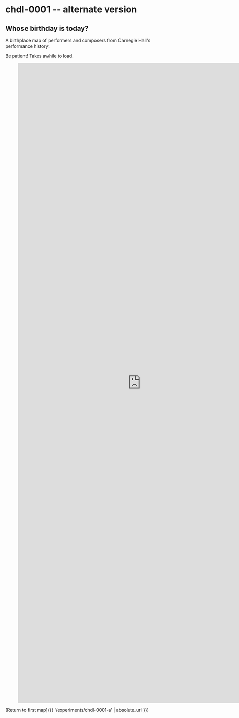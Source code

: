 # chdl-0001 -- alternate version

## Whose birthday is today?

A birthplace map of performers and composers from Carnegie Hall's performance history. 

Be patient! Takes awhile to load.

<figure class="map_container">
  <iframe 
  style="width: 80vw; height: 50vh; border: none;" src="https://query.wikidata.org/embed.html#%23defaultView%3AMap%0ASELECT%20%3Fperson%20%3Fname%20%3FpersonImage%20%3FbirthPlaceLabel%20%3Flocation%20%3FphsLink%20%28YEAR%28%3Fdate%29%20as%20%3Fyear%29%0A%28IRI%28CONCAT%28%22http%3A%2F%2Fdata.carnegiehall.org%2Fnames%2F%22%2C%28STR%28%3FchAgent_id%29%29%29%29%20AS%20%3FchLOD%29%0AWHERE%0A%7B%0A%20%20%20%20BIND%28MONTH%28NOW%28%29%29%20AS%20%3FnowMonth%29%0A%20%20%20%20BIND%28DAY%28NOW%28%29%29%20AS%20%3FnowDay%29%0A%0A%20%20%20%20%3Fperson%20wdt%3AP569%20%3Fdate%20%3B%0A%20%20%20%20%20%20%20%20%20%20%20%20wdt%3AP19%20%3FbirthPlace%20%3B%0A%20%20%20%20%20%20%20%20%20%20%20%20wdt%3AP4104%20%3FchAgent_id%20%3B%0A%20%20%20%20%20%20%20%20%20%20%20%20rdfs%3Alabel%20%3Fname%20filter%20%28lang%28%3Fname%29%20%3D%20%22en%22%29.%0A%20%20%20%20%3FbirthPlace%20wdt%3AP625%20%3Flocation%20.%0A%20%20%20%20FILTER%20%28MONTH%28%3Fdate%29%20%3D%20%3FnowMonth%20%26%26%20DAY%28%3Fdate%29%20%3D%20%3FnowDay%29%0A%20%20%20%20OPTIONAL%20%7B%20%3Fperson%20wdt%3AP18%20%3FpersonImage%20%7D%0A%20%20%20%20BIND%28%0A%20%20%20%20%20%20IF%28xsd%3Ainteger%28%3FchAgent_id%29%20%3C%201000000%2C%20IRI%28CONCAT%28%22https%3A%2F%2Fwww.carnegiehall.org%2FAbout%2FHistory%2FPerformance-History-Search%3Fq%3D%26dex%3Dprod_PHS%26pf%3D%22%2C%20%28STR%28ENCODE_FOR_URI%28%3Fname%29%29%29%29%29%2C%0A%20%20%20%20%20%20%20%20%20%20%20%20%20IRI%28CONCAT%28%22https%3A%2F%2Fwww.carnegiehall.org%2FAbout%2FHistory%2FPerformance-History-Search%3Fq%3D%26dex%3Dprod_PHS%26cmp%3D%22%2C%20%28STR%28ENCODE_FOR_URI%28%3Fname%29%29%29%29%29%29%0A%20%20%20%20%20%20%20%20%20AS%20%3FphsLink%29%20.%0A%20%20%20%20SERVICE%20wikibase%3Alabel%20%7B%20bd%3AserviceParam%20wikibase%3Alanguage%20%22en%22.%20%7D%0A%0A%7D%0AORDER%20BY%20%3Fyear%0ALIMIT%20100" referrerpolicy="origin" sandbox="allow-scripts allow-same-origin allow-popups" >
  </iframe>
</figure>

[Return to first map]({{ '/experiments/chdl-0001-a' | absolute_url }})
